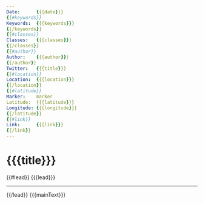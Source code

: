 ```yaml
---
Date:      {{{date}}}
{{#keywords}}
Keywords:  {{{keywords}}}
{{/keywords}}
{{#classes}}
Classes:   {{{classes}}}
{{/classes}}
{{#author}}
Author:    {{{author}}}
{{/author}}
Twitter:   {{{title}}}
{{#location}}
Location:  {{{location}}}
{{/location}}
{{#latitude}}
Marker:    marker
Latitude:  {{{latitude}}}
Longitude: {{{longitude}}}
{{/latitude}}
{{#link}}
Link:      {{{link}}}
{{/link}}
---
```


{{{title}}}
=========

{{#lead}}
{{{lead}}}

***

{{/lead}}
{{{mainText}}}

